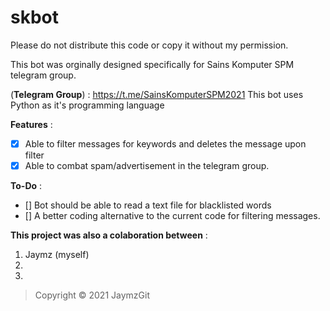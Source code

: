 # skbot
Please do not distribute this code or copy it without my permission.

This bot was orginally designed specifically for Sains Komputer SPM telegram group.

(**Telegram Group**) : https://t.me/SainsKomputerSPM2021
This bot uses Python as it's programming language

**Features** :
- [x] Able to filter messages for keywords and deletes the message upon filter 
- [x] Able to combat spam/advertisement in the telegram group.

**To-Do** :
- [] Bot should be able to read a text file for blacklisted words
- [] A better coding alternative to the current code for filtering messages.

**This project was also a colaboration between** :
1. Jaymz (myself)
2. 
3. 

> Copyright © 2021 JaymzGit

